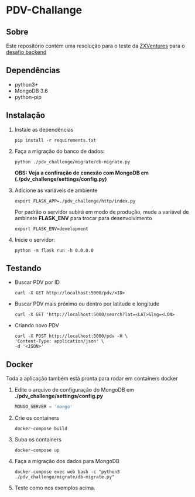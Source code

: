 # PDV-Challange 

## Sobre
Este repositório contém uma resolução para o teste da [ZXVentures](https://github.com/ZXVentures) para o [desafio backend](https://github.com/ZXVentures/code-challenge/blob/master/backend.md)

## Dependências
* python3+
* MongoDB 3.6
* python-pip


## Instalação
1. Instale as dependências
    ```shell
    pip install -r requirements.txt
    ```
    
2. Faça a migração do banco de dados:
    ```shell
    python ./pdv_challenge/migrate/db-migrate.py
    ```
    **OBS: Veja a confiração de conexão com MongoDB em (./pdv_challenge/settings/config.py)**
    
3. Adicione as variáveis de ambiente
    ```shell
    export FLASK_APP=./pdv_challenge/http/index.py
    ```
    
    Por padrão o servidor subirá em modo de produção, mude a variável de ambinete **FLASK_ENV** para trocar para desenvolvimento
    ```shell
    export FLASK_ENV=development
    ```
    
4. Inicie o servidor:
    ```shell
    python -m flask run -h 0.0.0.0
    ```
    
    
## Testando
  * Buscar PDV por ID
      ```shell
      curl -X GET http://localhost:5000/pdv/<ID>
      ```      
      
  * Buscar PDV mais próximo ou dentro por latitude e longitude
      ```shell
      curl -X GET 'http://localhost:5000/search?lat=<LAT>&lng=<LON>
      ```
       
  * Criando novo PDV
      ```shell
      curl -X POST http://localhost:5000/pdv -H \ 
      'Content-Type: application/json' \
      -d '<JSON>'
      ```


## Docker
Toda a aplicação também está pronta para rodar em containers docker

   1. Edite o arquivo de configuração do MongoDB em **./pdv_challenge/settings/config.py**
       ```python
      MONGO_SERVER = 'mongo'
        ```

  2. Crie os containers
        ```shell
        docker-compose build
        ```
        
  3. Suba os containers
        ```shell
        docker-compose up
        ```
        
  4. Faça a migração dos dados para MongoDB
        ```shell
        docker-compose exec web bash -c "python3 ./pdv_challenge/migrate/db-migrate.py"
        ```
        
  5. Teste como nos exemplos acima.
